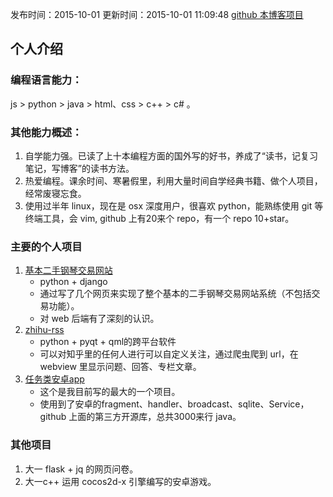 发布时间：2015-10-01
更新时间：2015-10-01 11:09:48
[github 本博客项目](https://github.com/SimplyY/Blog/)
## 个人介绍
### 编程语言能力：
js > python > java  > html、css > c++ > c# 。

### 其他能力概述：
1. 自学能力强。已读了上十本编程方面的国外写的好书，养成了“读书，记复习笔记，写博客”的读书方法。
2. 热爱编程。课余时间、寒暑假里，利用大量时间自学经典书籍、做个人项目，经常废寝忘食。
3. 使用过半年 linux，现在是 osx 深度用户，很喜欢 python，能熟练使用 git 等终端工具，会 vim, github 上有20来个 repo，有一个 repo 10+star。

### 主要的个人项目
1. [基本二手钢琴交易网站](https://github.com/SimplyY/web_piano)
    - python + django
    - 通过写了几个网页来实现了整个基本的二手钢琴交易网站系统（不包括交易功能）。
    - 对 web 后端有了深刻的认识。
2. [zhihu-rss](https://github.com/SimplyY/zhihu-rss)
    - python + pyqt + qml的跨平台软件
    - 可以对知乎里的任何人进行可以自定义关注，通过爬虫爬到 url，在 webview 里显示问题、回答、专栏文章。
3. [任务类安卓app](https://github.com/jnSimpler/KillExam)
    - 这个是我目前写的最大的一个项目。
    - 使用到了安卓的fragment、handler、broadcast、sqlite、Service，github 上面的第三方开源库，总共3000来行 java。
### 其他项目
1. 大一 flask + jq 的网页问卷。
2. 大一c++ 运用 cocos2d-x 引擎编写的安卓游戏。
